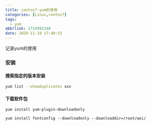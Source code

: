 ```yaml
---
title: centos7-yum的使用
categories: [Linux,centos7]
tags:
  - yum
abbrlink: 1714992348
date: 2020-11-19 17:40:53
---
```


记录yum的使用

### 安装

#### 搜索指定的版本安装

~~~sh
yum list --showduplicates xxx
~~~

#### 下载软件包

~~~
yum install yum-plugin-downloadonly
~~~

~~~
yum install fontconfig --downloadonly --downloaddir=/root/wei/
~~~

